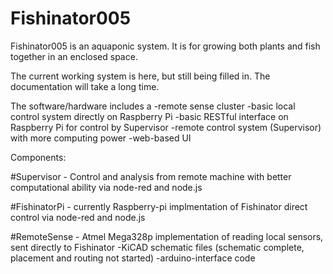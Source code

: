 # Fishinator005
Fishinator005 is an aquaponic system.  It is for growing both plants and fish together in an enclosed space.

The current working system is here, but still being filled in.
The documentation will take a long time.

The software/hardware includes a 
  -remote sense cluster
  -basic local control system directly on Raspberry Pi
  -basic RESTful interface on Raspberry Pi for control by Supervisor
  -remote control system (Supervisor) with more computing power
  -web-based UI

Components:

#Supervisor - Control and analysis from remote machine with better computational ability via node-red and node.js

#FishinatorPi - currently Raspberry-pi implmentation of Fishinator direct control via node-red and node.js

#RemoteSense - Atmel Mega328p implementation of reading local sensors, sent directly to Fishinator
			-KiCAD schematic files (schematic complete, placement and routing not started)
			-arduino-interface code
